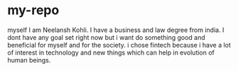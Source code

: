 # my-repo
myself
I am Neelansh Kohli. I have a business and law degree from india.
I dont have any goal set right now but i want do something good and beneficial for myself and for the society.
i chose fintech because i have a lot of interest in technology and new things which can help in evolution of human beings.
